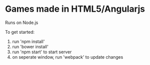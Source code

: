 # Games made in HTML5/Angularjs 

Runs on Node.js

To get started:
1. run 'npm install'
2. run 'bower install'
3. run 'npm start' to start server
4. on seperate window, run 'webpack' to update changes
